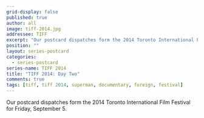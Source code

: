 ```yaml
---
grid-display: false
published: true
author: all
image: tiff-2014.jpg
addressee: TIFF
excerpt: "Our postcard dispatches form the 2014 Toronto International Film Festival for Friday, September 5."
position: ""
layout: series-postcard
categories:
  - series-postcard
series-name: TIFF 2014
title: "TIFF 2014: Day Two"
comments: true
tags: [tiff, tiff 2014, superman, documentary, foreign, festival]
---
```

Our postcard dispatches form the 2014 Toronto International Film Festival for Friday, September 5.